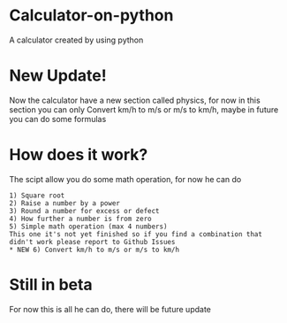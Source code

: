 # Calculator-on-python
A calculator created by using python
# New Update!
Now the calculator have a new section called physics, for now in this section you can only Convert km/h to m/s or m/s to km/h,
maybe in future you can do some formulas
# How does it work?
The scipt allow you do some math operation, for now he can do
```
1) Square root
2) Raise a number by a power
3) Round a number for excess or defect
4) How further a number is from zero
5) Simple math operation (max 4 numbers)
This one it's not yet finished so if you find a combination that didn't work please report to Github Issues
* NEW 6) Convert km/h to m/s or m/s to km/h
```
# Still in beta
For now this is all he can do, there will be future update 
